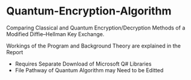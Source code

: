 # Quantum-Encryption-Algorithm
Comparing Classical and Quantum Encryption/Decryption Methods of a Modified Diffie–Hellman Key Exchange.

Workings of the Program and Background Theory are explained in the Report

- Requires Separate Download of Microsoft Q# Libraries
- File Pathway of Quantum Algorithm may Need to be Editted
